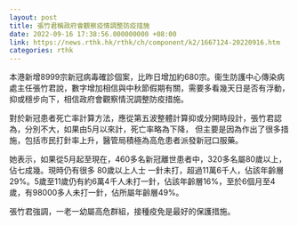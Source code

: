 ```yaml
---
layout: post
title: 張竹君稱政府會觀察疫情調整防疫措施
date: 2022-09-16 17:38:56.000000000 +08:00
link: https://news.rthk.hk/rthk/ch/component/k2/1667124-20220916.htm
categories: rthk
---
```


本港新增8999宗新冠病毒確診個案，比昨日增加約680宗。衞生防護中心傳染病處主任張竹君說，數字增加相信與中秋節假期有關，需要多看幾天日是否有浮動，抑或穩步向下，相信政府會觀察情況調整防疫措施。

對於新冠患者死亡率計算方法，應從第五波整體計算抑或分開時段計，張竹君認為，分別不大，如果由5月以來計，死亡率略為下降， 但主要是因為作出了很多措施，包括市民打針率上升，醫管局積極為高危患者派發新冠口服藥。

她表示，如果從5月起至現在，460多名新冠離世患者中，320多名屬80歲以上，佔七成幾。現時仍有很多 80歲以上人士 一針未打，超過11萬6千人，佔該年齡層29%。5歲至11歲仍有約6萬4千人未打一針，佔該年齡層16%，至於6個月至4歲，有98000多人未打一針，佔所屬年齡層49%。

張竹君強調，一老一幼屬高危群組，接種疫免是最好的保護措施。
